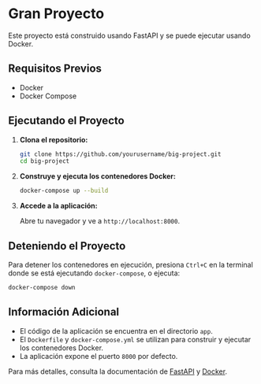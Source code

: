 # Gran Proyecto

Este proyecto está construido usando FastAPI y se puede ejecutar usando Docker.

## Requisitos Previos

- Docker
- Docker Compose

## Ejecutando el Proyecto

1. **Clona el repositorio:**

   ```sh
   git clone https://github.com/yourusername/big-project.git
   cd big-project
   ```

2. **Construye y ejecuta los contenedores Docker:**

   ```sh
   docker-compose up --build
   ```

3. **Accede a la aplicación:**

   Abre tu navegador y ve a `http://localhost:8000`.

## Deteniendo el Proyecto

Para detener los contenedores en ejecución, presiona `Ctrl+C` en la terminal donde se está ejecutando `docker-compose`, o ejecuta:

```sh
docker-compose down
```

## Información Adicional

- El código de la aplicación se encuentra en el directorio `app`.
- El `Dockerfile` y `docker-compose.yml` se utilizan para construir y ejecutar los contenedores Docker.
- La aplicación expone el puerto `8000` por defecto.

Para más detalles, consulta la documentación de [FastAPI](https://fastapi.tiangolo.com/) y [Docker](https://docs.docker.com/).

